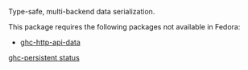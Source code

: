 Type-safe, multi-backend data serialization.

This package requires the following packages not available in Fedora:

* [ghc-http-api-data](../ghc-http-api-data)

[ghc-persistent status](https://copr.fedorainfracloud.org/coprs/dshea/bdcs-haskell-deps/package/ghc-persistent/status_image/last_build.png)
